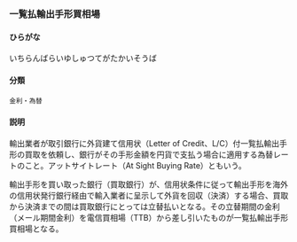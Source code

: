 <div style="display:none;">

## [あ行](securities-terms?id=あ行)

</div>

### 一覧払輸出手形買相場

#### ひらがな

いちらんばらいゆしゅつてがたかいそうば

#### 分類

`金利・為替`

#### 説明

輸出業者が取引銀行に外貨建て信用状（Letter of Credit、L/C）付一覧払輸出手形の買取を依頼し、銀行がその手形金額を円貨で支払う場合に適用する為替レートのこと。アットサイトレート（At Sight Buying Rate）ともいう。
 
輸出手形を買い取った銀行（買取銀行）が、信用状条件に従って輸出手形を海外の信用状発行銀行経由で輸入業者に呈示して外貨を回収（決済）する場合、買取から決済までの間は買取銀行にとっては立替払いとなる。その立替期間の金利（メール期間金利）を電信買相場（TTB）から差し引いたものが一覧払輸出手形買相場となる。

<div style="display:none;">

## [か行](securities-terms?id=か行)
## [さ行](securities-terms?id=さ行)
## [た行](securities-terms?id=た行)
## [な行](securities-terms?id=な行)
## [は行](securities-terms?id=は行)
## [ま行](securities-terms?id=ま行)
## [や行](securities-terms?id=や行)
## [ら行](securities-terms?id=ら行)
## [わ行](securities-terms?id=わ行)
## [英数字・記号](securities-terms?id=英数字・記号)

</div>

